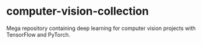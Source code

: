 # computer-vision-collection
Mega repository containing deep learning for computer vision projects with TensorFlow and PyTorch.
